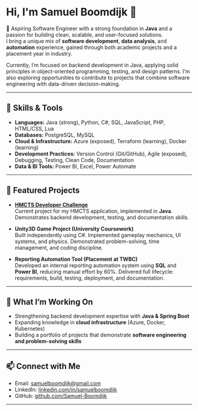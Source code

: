 # Hi, I'm Samuel Boomdijk 👋  

🎯 Aspiring Software Engineer with a strong foundation in **Java** and a passion for building clean, scalable, and user-focused solutions.  
I bring a unique mix of **software development**, **data analysis**, and **automation** experience, gained through both academic projects and a placement year in industry.  

Currently, I’m focused on backend development in Java, applying solid principles in object-oriented programming, testing, and design patterns. I’m also exploring opportunities to contribute to projects that combine software engineering with data-driven decision-making.  

---

## 🔧 Skills & Tools

- **Languages:** Java (strong), Python, C#, SQL, JavaScript, PHP, HTML/CSS, Lua  
- **Databases:** PostgreSQL, MySQL  
- **Cloud & Infrastructure:** Azure (exposed), Terraform (learning), Docker (learning)  
- **Development Practices:** Version Control (Git/GitHub), Agile (exposed), Debugging, Testing, Clean Code, Documentation  
- **Data & BI Tools:** Power BI, Excel, Power Automate  

---

## 📂 Featured Projects

- **[HMCTS Developer Challenge](https://github.com/Samuel-Boomdijk/hmcts-developer-challenge)**  
  Current project for my HMCTS application, implemented in **Java**. Demonstrates backend development, testing, and documentation skills.  

- **Unity3D Game Project (University Coursework)**  
  Built independently using C#. Implemented gameplay mechanics, UI systems, and physics. Demonstrated problem-solving, time management, and coding discipline.  

- **Reporting Automation Tool (Placement at TWBC)**  
  Developed an internal reporting automation system using **SQL** and **Power BI**, reducing manual effort by 60%. Delivered full lifecycle: requirements, build, testing, deployment, and documentation.  

---

## 🌱 What I’m Working On

- Strengthening backend development expertise with **Java & Spring Boot**  
- Expanding knowledge in **cloud infrastructure** (Azure, Docker, Kubernetes)  
- Building a portfolio of projects that demonstrate **software engineering and problem-solving skills**  

---

## 📫 Connect with Me  

- Email: [samuelboomdijk@gmail.com](mailto:samuelboomdijk@gmail.com)  
- LinkedIn: [linkedin.com/in/samuelboomdijk](https://linkedin.com/in/samuelboomdijk)  
- GitHub: [github.com/Samuel-Boomdijk](https://github.com/Samuel-Boomdijk)  

---
